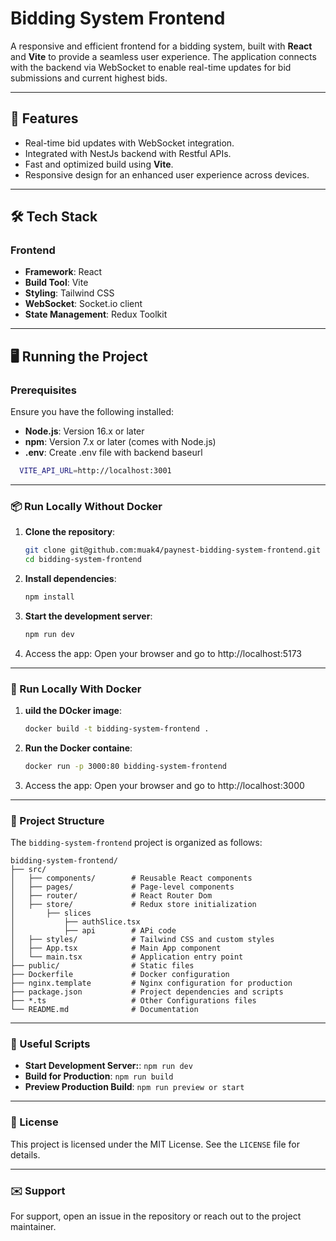 # Bidding System Frontend

A responsive and efficient frontend for a bidding system, built with **React** and **Vite** to provide a seamless user experience. The application connects with the backend via WebSocket to enable real-time updates for bid submissions and current highest bids.

---

## 🚀 Features

- Real-time bid updates with WebSocket integration.
- Integrated with NestJs backend with Restful APIs.
- Fast and optimized build using **Vite**.
- Responsive design for an enhanced user experience across devices.

---

## 🛠️ Tech Stack

### Frontend

- **Framework**: React
- **Build Tool**: Vite
- **Styling**: Tailwind CSS
- **WebSocket**: Socket.io client
- **State Management**: Redux Toolkit

---

## 🖥️ Running the Project

### Prerequisites

Ensure you have the following installed:

- **Node.js**: Version 16.x or later
- **npm**: Version 7.x or later (comes with Node.js)
- **.env**: Create .env file with backend baseurl

```bash
  VITE_API_URL=http://localhost:3001
```

---

### 📦 Run Locally Without Docker

1. **Clone the repository**:
   ```bash
   git clone git@github.com:muak4/paynest-bidding-system-frontend.git
   cd bidding-system-frontend
   ```
2. **Install dependencies**:
   ```bash
   npm install
   ```
3. **Start the development server**:
   ```bash
   npm run dev
   ```
4. Access the app: Open your browser and go to http://localhost:5173

---

### 🐳 Run Locally With Docker

1. **uild the DOcker image**:

   ```bash
   docker build -t bidding-system-frontend .
   ```

2. **Run the Docker containe**:
   ```bash
   docker run -p 3000:80 bidding-system-frontend
   ```
3. Access the app: Open your browser and go to http://localhost:3000

---

### 📂 Project Structure

The `bidding-system-frontend` project is organized as follows:

```plaintext
bidding-system-frontend/
├── src/
│   ├── components/        # Reusable React components
│   ├── pages/             # Page-level components
│   ├── router/            # React Router Dom
│   ├── store/             # Redux store initialization
│       ├── slices
│           ├── authSlice.tsx
│           ├── api        # APi code
│   ├── styles/            # Tailwind CSS and custom styles
│   ├── App.tsx            # Main App component
│   └── main.tsx           # Application entry point
├── public/                # Static files
├── Dockerfile             # Docker configuration
├── nginx.template         # Nginx configuration for production
├── package.json           # Project dependencies and scripts
├── *.ts                   # Other Configurations files
└── README.md              # Documentation

```

---

### 🔧 Useful Scripts

- **Start Development Server:**: `npm run dev`
- **Build for Production**: `npm run build`
- **Preview Production Build**: `npm run preview or start`

---

### 📜 License

This project is licensed under the MIT License. See the `LICENSE` file for details.

---

### ✉️ Support

For support, open an issue in the repository or reach out to the project maintainer.
